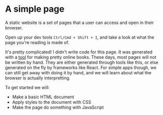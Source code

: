 # A simple page

A static website is a set of pages that a user can access and open in their browser.

Open up your dev tools `Ctrl/Cmd + Shift + I`, and take a look at what the page you're reading is made of.

It's pretty complicated! I didn't write code for this page. It was generated with a [tool](https://rust-lang-nursery.github.io/mdBook/index.html) for making pretty online books. These days, most pages will not be written by hand. They are either generated through tools like this, or else generated on the fly by frameworks like React. For simple apps though, we can still get away with doing it by hand, and we will learn about what the browser is actually interpretting.

To get started we will:
- Make a basic HTML document
- Apply styles to the document with CSS
- Make the page do something with JavaScript

